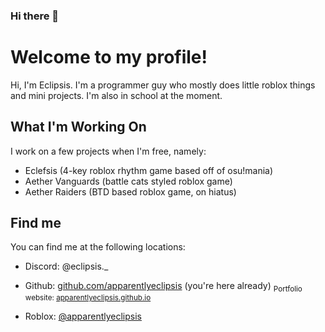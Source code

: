 ### Hi there 👋

<!--
**apparentlyeclipsis/apparentlyeclipsis** is a ✨ _special_ ✨ repository because its `README.md` (this file) appears on your GitHub profile.

Here are some ideas to get you started:

- 🔭 I’m currently working on ...
- 🌱 I’m currently learning ...
- 👯 I’m looking to collaborate on ...
- 🤔 I’m looking for help with ...
- 💬 Ask me about ...
- 📫 How to reach me: ...
- 😄 Pronouns: ...
- ⚡ Fun fact: ...
-->

# Welcome to my profile!
Hi, I'm Eclipsis. I'm a programmer guy who mostly does little roblox things and mini projects. I'm also in school at the moment.

## What I'm Working On
I work on a few projects when I'm free, namely:
- Eclefsis (4-key roblox rhythm game based off of osu!mania)
- Aether Vanguards (battle cats styled roblox game)
- Aether Raiders (BTD based roblox game, on hiatus)

## Find me
You can find me at the following locations:
- Discord: @eclipsis._
- Github: [github.com/apparentlyeclipsis](https://github.com/apparentlyeclipsis) (you're here already) <sub>Portfolio website: [apparentlyeclipsis.github.io](https://apparentlyeclipsis.github.io/)</sub>

- Roblox: [@apparentlyeclipsis](https://www.roblox.com/users/222634698/profile/)
